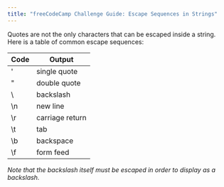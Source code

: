 ```yaml
---
title: "freeCodeCamp Challenge Guide: Escape Sequences in Strings"
---
```


Quotes are not the only characters that can be escaped inside a string. Here is a table of common escape sequences:

**Code** | **Output**  
-------- | ---------------  
\' | single quote  
\" | double quote  
\ | backslash  
\n | new line  
\r | carriage return  
\t | tab  
\b | backspace  
\f | form feed

_Note that the backslash itself must be escaped in order to display as a backslash._
